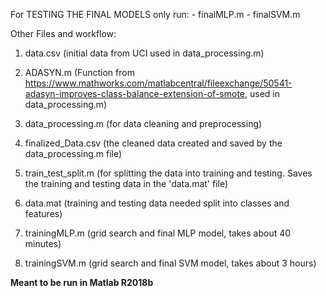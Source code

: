 For TESTING THE FINAL MODELS only run: 
	- finalMLP.m 
	- finalSVM.m



Other Files and workflow:

1. data.csv (initial data from UCI used in data_processing.m)

2. ADASYN.m (Function from https://www.mathworks.com/matlabcentral/fileexchange/50541-adasyn-improves-class-balance-extension-of-smote, used in data_processing.m)

3. data_processing.m (for data cleaning and preprocessing)

4. finalized_Data.csv (the cleaned data created and saved by the data_processing.m file)

5. train_test_split.m (for splitting the data into training and testing. Saves the training and testing data in the 'data.mat' file)

6. data.mat (training and testing data needed split into classes and features) 

7. trainingMLP.m (grid search and final MLP model, takes about 40 minutes)

5. trainingSVM.m (grid search and final SVM model, takes about 3 hours)

**Meant to be run in Matlab R2018b**
